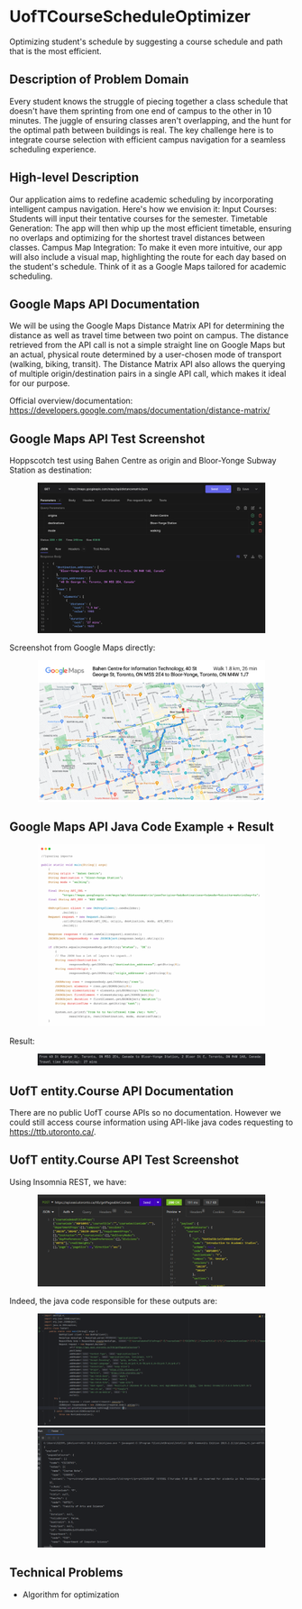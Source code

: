 # UofTCourseScheduleOptimizer
Optimizing student's schedule by suggesting a course schedule and path that is the most efficient.

## Description of Problem Domain
Every student knows the struggle of piecing together a class schedule that doesn't have them sprinting from one end of campus to the other in 10 minutes. The juggle of ensuring classes aren't overlapping, and the hunt for the optimal path between buildings is real. The key challenge here is to integrate course selection with efficient campus navigation for a seamless scheduling experience.

## High-level Description
Our application aims to redefine academic scheduling by incorporating intelligent campus navigation. Here's how we envision it:
Input Courses: Students will input their tentative courses for the semester.
Timetable Generation: The app will then whip up the most efficient timetable, ensuring no overlaps and optimizing for the shortest travel distances between classes.
Campus Map Integration: To make it even more intuitive, our app will also include a visual map, highlighting the route for each day based on the student's schedule. Think of it as a Google Maps tailored for academic scheduling.

## Google Maps API Documentation
We will be using the Google Maps Distance Matrix API for determining the distance as well as travel time between two point on campus. The distance retrieved from the API call is not a simple straight line on Google Maps but an actual, physical route determined by a user-chosen mode of transport (walking, biking, transit). The Distance Matrix API also allows the querying of multiple origin/destination pairs in a single API call, which makes it ideal for our purpose.

Official overview/documentation: https://developers.google.com/maps/documentation/distance-matrix/

## Google Maps API Test Screenshot
Hoppscotch test using Bahen Centre as origin and Bloor-Yonge Subway Station as destination:
<p align="center">
	<img width=80% src="imgs/image5.png">
</p>

Screenshot from Google Maps directly:
<p align="center">
	<img width=80% src="imgs/image4.png">
</p>

## Google Maps API Java Code Example + Result
<p align="center">
	<img width=80% src="imgs/image7.png">
</p>

Result:
<p align="center">
	<img width=80% src="imgs/image2.png">
</p>

## UofT entity.Course API Documentation
There are no public UofT course APIs so no documentation. However we could still access course information using API-like java codes requesting to https://ttb.utoronto.ca/.

## UofT entity.Course API Test Screenshot
Using Insomnia REST, we have:
<p align="center">
	<img width=80% src="imgs/image1.png">
</p>

Indeed, the java code responsible for these outputs are:
<p align="center">
	<img width=80% src="imgs/image3.png">
    <img width=80% src="imgs/image6.png">
</p>

## Technical Problems
- Algorithm for optimization
